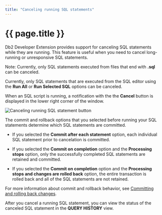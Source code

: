 ```yaml
---
title: "Canceling running SQL statements"
---
```


# {{ page.title }}

Db2 Developer Extension provides support for canceling SQL statements while they are running. This feature is useful when you need to cancel long-running or unresponsive SQL statements.

Note: Currently, only SQL statements executed from files that end with **.sql** can be canceled.


Currently, only SQL statements that are executed from the SQL editor using the **Run All** or **Run Selected SQL** options can be canceled.


When an SQL script is running, a notification with the the **Cancel** button is displayed in the lower right corner of the window.

![Canceling running SQL statement button]({{site.baseurl}}/assets/images/cancel-running-sql-button.png)

The commit and rollback options that you selected before running your SQL statements determine which SQL statements are committed.

- If you selected the **Commit after each statement** option, each individual SQL statement prior to cancelation is committed.

- If you selected the **Commit on completion** option and the **Processing stops** option, only the successfully completed SQL statements are retained and committed.

- If you selected the **Commit on completion** option and the **Processing stops and changes are rolled back** option, the entire transaction is rolled back and all of the SQL statements are not retained.

For more information about commit and rollback behavior, see [Committing and rolling back changes]({{site.baseurl}}/docs/working-with-sql/committing-and-rolling-back-changes).

After you cancel a running SQL statement, you can view the status of the canceled SQL statement in the **QUERY HISTORY** view.
